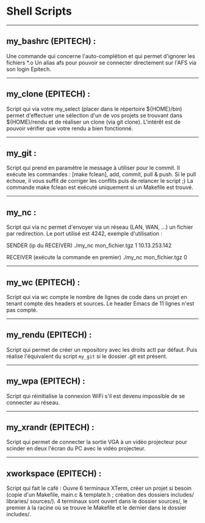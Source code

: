 Shell Scripts
=============

--------------------------------------------------------------------------------
my_bashrc (EPITECH) :
--------------------------------------------------------------------------------
Une commande qui concerne l'auto-complétion et qui permet d'ignorer les
fichiers *.o
Un alias afs pour pouvoir se connecter directement sur l'AFS via son login
Epitech.

--------------------------------------------------------------------------------
my_clone (EPITECH) :
--------------------------------------------------------------------------------
Script qui via votre my_select (placer dans le répertoire ${HOME}/bin)
permet d'effectuer une sélection d'un de vos projets se trouvant dans
${HOME}/rendu et de réaliser un clone (via git clone).
L'intérêt est de pouvoir vérifier que votre rendu a bien fonctionné.

--------------------------------------------------------------------------------
my_git :
--------------------------------------------------------------------------------
Script qui prend en paramètre le message à utiliser pour le commit.
Il exécute les commandes : [make fclean], add, commit, pull & push.
Si le pull échoue, il vous suffit de corriger les conflits puis de relancer
le script ;)
La commande make fclean est exécuté uniquement si un Makefile est trouvé.

--------------------------------------------------------------------------------
my_nc :
--------------------------------------------------------------------------------
Script qui via nc permet d'envoyer via un réseau (LAN, WAN, ...) un fichier
par redirection. Le port utilisé est 4242, exemple d'utilisation :

SENDER (ip du RECEIVER)
./my_nc mon_fichier.tgz 1 10.13.253.142

RECEIVER (exécute la commande en premier)
./my_nc mon_fichier.tgz 0

--------------------------------------------------------------------------------
my_wc (EPITECH) :
--------------------------------------------------------------------------------
Script qui via wc compte le nombre de lignes de code dans un projet en tenant
compte des headers et sources. Le header Emacs de 11 lignes n'est pas compté.

--------------------------------------------------------------------------------
my_rendu (EPITECH) :
--------------------------------------------------------------------------------
Script qui permet de créer un repository avec les droits actl par défaut. Puis
réalise l'équivalent du script `my_git` si le dossier .git est présent.

--------------------------------------------------------------------------------
my_wpa (EPITECH) :
--------------------------------------------------------------------------------
Script qui réinitialise la connexion WiFi s'il est devenu impossible de se
connecter au réseau.

--------------------------------------------------------------------------------
my_xrandr (EPITECH) :
--------------------------------------------------------------------------------
Script qui permet de connecter la sortie VGA à un vidéo projecteur pour scinder
en deux l'écran du PC avec le vidéo projecteur.

--------------------------------------------------------------------------------
xworkspace (EPITECH) :
--------------------------------------------------------------------------------
Script qui fait le café :
Ouvre 6 terminaux XTerm, créer un projet si besoin (copie d'un Makefile, main.c
& template.h ; création des dossiers includes/ libraries/ sources/).
4 terminaux sont ouvert dans le dossier sources/, le premier à la racine où se
trouve le Makefile et le dernier dans le dossier includes/.
